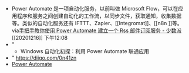 - Power Automate 是一项自动化服务，以前叫做 Microsoft Flow，可以在应用程序和服务之间创建自动化的工作流，以同步文件，获取通知，收集数据等。类似的自动化服务还有 IFTTT、Zapier、[[Integromat]]、[[n8n ]]等。
  via[手把手教你使用 Power Automate 建立一个 Rss 邮件订阅服务 - 少数派](https://sspai.com/post/60006)
  [[20201216]] 下午12:08
- "
    - Windows 自动化初探：利用 Power Automate 联通应用
- " https://diigo.com/0n41zn
- [Power Automate](https://asia.flow.microsoft.com/zh-cn/)
